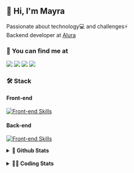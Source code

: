 ## 👋 Hi, I'm Mayra

Passionate about technology💻 and challenges⚡  
Backend developer at [Alura](https://www.alura.com.br)   

### 💬 You can find me at

<a href="https://mayra.dev" target="_blank" rel="noopener"><img src="https://img.shields.io/badge/-mayra.dev-005FED?style=flat&logo=Google-chrome&logoColor=white"/></a>
<a href="https://linkedin.com/in/mayraamaral" target="_blank" rel="noopener"><img src="https://img.shields.io/badge/-/mayraamaral-0077B5?style=flat&logo=Linkedin&logoColor=white"/></a>
<a href="mailto:mayra@mayra.dev" target="_blank" rel="noopener"><img src="https://img.shields.io/badge/-mayra@mayra.dev-D14836?style=flat&logo=Gmail&logoColor=white"/></a>
<a href="" target="_blank" rel="noopener"><img src="https://img.shields.io/badge/-mayraamaral-7289DA?style=flat&logo=Discord&logoColor=white"/></a>

### 🛠️ Stack
#### Front-end

[![Front-end Skills](https://skillicons.dev/icons?i=react,next,angular,redux,styledcomponents,html,css,sass,js,ts,figma)](https://skillicons.dev)
#### Back-end

[![Front-end Skills](https://skillicons.dev/icons?i=java,spring,hibernate,aws,idea,postgres,mysql,git,linux,bash,nodejs,docker,kubernetes,jenkins)](https://skillicons.dev)


<details>
    <summary><strong>📌 Github Stats</strong></summary>
    <br />
    <div align="center">
        <table>
      <td><img height="160em" src="https://github-readme-stats.vercel.app/api?username=mayraamaral&show_icons=true&theme=algolia&hide_border=true&hide=stars&count_private=true" alt="Readme stats"></td>
      <td><img height="160em" src="https://github-readme-stats.vercel.app/api/top-langs/?username=mayraamaral&&layout=compact&&theme=algolia&hide_border=true&langs_count=6" alt="Language stats"></td>
       </table>
  </div> 
    

  <p align="center">
    <img src="https://github-readme-streak-stats.herokuapp.com?user=mayraamaral&theme=dark&hide_border=true&date_format=j%20M%5B%20Y%5D&locale=pt-br&background=050F2C&ring=0195DD&fire=23AA7D&currStreakLabel=23AA7D" alt="Streak stats">
  </p> 
</details>

<br />

<details>
  <summary><strong>👩‍💻 Coding Stats</strong></summary>
  <br />
  
  <!--START_SECTION:waka-->
![Code Time](http://img.shields.io/badge/Code%20Time-583%20hrs%2059%20mins-blue)

**🐱 My GitHub Data** 

> 📦 583.7 kB Used in GitHub's Storage 
 > 
> 🏆 897 Contributions in the Year 2024
 > 
> 🚫 Not Opted to Hire
 > 
> 📜 59 Public Repositories 
 > 
> 🔑 33 Private Repositories 
 > 
**I'm an Early 🐤** 

```text
🌞 Morning                6210 commits        ██████░░░░░░░░░░░░░░░░░░░   22.50 % 
🌆 Daytime                17569 commits       ████████████████░░░░░░░░░   63.66 % 
🌃 Evening                3544 commits        ███░░░░░░░░░░░░░░░░░░░░░░   12.84 % 
🌙 Night                  276 commits         ░░░░░░░░░░░░░░░░░░░░░░░░░   01.00 % 
```
📅 **I'm Most Productive on Wednesday** 

```text
Monday                   4326 commits        ████░░░░░░░░░░░░░░░░░░░░░   15.67 % 
Tuesday                  3127 commits        ███░░░░░░░░░░░░░░░░░░░░░░   11.33 % 
Wednesday                9538 commits        █████████░░░░░░░░░░░░░░░░   34.56 % 
Thursday                 6253 commits        ██████░░░░░░░░░░░░░░░░░░░   22.66 % 
Friday                   3635 commits        ███░░░░░░░░░░░░░░░░░░░░░░   13.17 % 
Saturday                 301 commits         ░░░░░░░░░░░░░░░░░░░░░░░░░   01.09 % 
Sunday                   419 commits         ░░░░░░░░░░░░░░░░░░░░░░░░░   01.52 % 
```


📊 **This Week I Spent My Time On** 

```text
🕑︎ Time Zone: America/Sao_Paulo

💬 Programming Languages: 
Java                     2 hrs 56 mins       ██████████████░░░░░░░░░░░   57.72 % 
JavaScript               45 mins             ████░░░░░░░░░░░░░░░░░░░░░   14.74 % 
CSS                      35 mins             ███░░░░░░░░░░░░░░░░░░░░░░   11.57 % 
SQL                      32 mins             ███░░░░░░░░░░░░░░░░░░░░░░   10.74 % 
Properties               9 mins              █░░░░░░░░░░░░░░░░░░░░░░░░   02.97 % 

🔥 Editors: 
IntelliJ IDEA            4 hrs 58 mins       ████████████████████████░   97.89 % 
VS Code                  6 mins              █░░░░░░░░░░░░░░░░░░░░░░░░   02.11 % 

💻 Operating System: 
Linux                    5 hrs 5 mins        █████████████████████████   100.00 % 
```

**I Mostly Code in Java** 

```text
Java                     123 repos           ███████░░░░░░░░░░░░░░░░░░   28.02 % 
HTML                     110 repos           ██████░░░░░░░░░░░░░░░░░░░   25.06 % 
JavaScript               101 repos           ██████░░░░░░░░░░░░░░░░░░░   23.01 % 
TypeScript               83 repos            █████░░░░░░░░░░░░░░░░░░░░   18.91 % 
Dockerfile               1 repo              ░░░░░░░░░░░░░░░░░░░░░░░░░   00.23 % 
```




 Last Updated on 10/10/2024 19:14:40 UTC
<!--END_SECTION:waka-->

</details>
